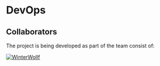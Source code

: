 # DevOps

## Collaborators
The project is being developed as part of the team consist of:

[![WinterWollf](https://img.shields.io/badge/GitHub-WinterWollf-181717?logo=github&logoColor=white&style=for-the-badge)](https://github.com/WinterWollf)  
